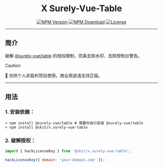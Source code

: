 ﻿<h1 align="center">X Surely-Vue-Table</h1>

<div align="center">

[![NPM Version](https://img.shields.io/npm/v/@skit/x.surely-vue-table.svg?sanitize=true)](https://www.npmjs.com/package/@skit/x.surely-vue-table)
[![NPM Download](https://img.shields.io/npm/dm/@skit/x.surely-vue-table.svg?sanitize=true)](https://www.npmjs.com/package/@skit/x.surely-vue-table)
[![License](https://img.shields.io/github/license/fudiwei/x.surely-vue-table)](http://unlicense.org/)

</div>

---

## 简介

破解 [@surely-vue/table](https://github.com/surely-vue/surely-table) 的授权限制，完美去除水印、去除控制台警告。

> [!CAUTION]
> 🤫 仅供个人非盈利项目使用，商业用途请支持正版。

---

## 用法

### 1. 安装依赖：

```shell
> npm install @surely-vue/table # 需要你自行安装 @surely-vue/table
> npm install @skit/x.surely-vue-table
```

### 2. 破解授权：

```js
import { hackLicenseKey } from '@skit/x.surely-vue-table';

hackLicenseKey({ domain: 'your-domain.com' });
```
